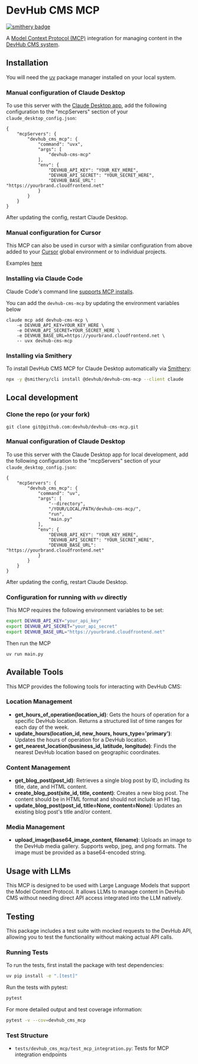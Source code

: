 # DevHub CMS MCP

[![smithery badge](https://smithery.ai/badge/@devhub/devhub-cms-mcp)](https://smithery.ai/server/@devhub/devhub-cms-mcp)

A [Model Context Protocol (MCP)](https://modelcontextprotocol.io/) integration for managing content in the [DevHub CMS system](https://www.devhub.com/).

## Installation

You will need the [uv](https://github.com/astral-sh/uv) package manager installed on your local system.

### Manual configuration of Claude Desktop

To use this server with the [Claude Desktop app](https://claude.ai/download), add the following configuration to the "mcpServers" section of your `claude_desktop_config.json`:

```
{
    "mcpServers": {
        "devhub_cms_mcp": {
            "command": "uvx",
            "args": [
                "devhub-cms-mcp"
            ],
            "env": {
                "DEVHUB_API_KEY": "YOUR_KEY_HERE",
                "DEVHUB_API_SECRET": "YOUR_SECRET_HERE",
                "DEVHUB_BASE_URL": "https://yourbrand.cloudfrontend.net"
            }
        }
    }
}
```

After updating the config, restart Claude Desktop.

### Manual configuration for Cursor

This MCP can also be used in cursor with a similar configuration from above added to your [Cursor](https://www.cursor.com/) global environment or to individual projects.

Examples [here](https://docs.cursor.com/context/model-context-protocol#configuring-mcp-servers)

### Installing via Claude Code

Claude Code's command line [supports MCP installs](https://docs.anthropic.com/en/docs/agents-and-tools/claude-code/tutorials#set-up-model-context-protocol-mcp).

You can add the `devhub-cms-mcp` by updating the environment variables below

```
claude mcp add devhub-cms-mcp \
	-e DEVHUB_API_KEY=YOUR_KEY_HERE \
	-e DEVHUB_API_SECRET=YOUR_SECRET_HERE \
	-e DEVHUB_BASE_URL=https://yourbrand.cloudfrontend.net \
	-- uvx devhub-cms-mcp
```

### Installing via Smithery

To install DevHub CMS MCP for Claude Desktop automatically via [Smithery](https://smithery.ai/server/@devhub/devhub-cms-mcp):

```bash
npx -y @smithery/cli install @devhub/devhub-cms-mcp --client claude
```

## Local development

### Clone the repo (or your fork)

```
git clone git@github.com:devhub/devhub-cms-mcp.git
```

### Manual configuration of Claude Desktop

To use this server with the Claude Desktop app for local development, add the following configuration to the "mcpServers" section of your `claude_desktop_config.json`:

```
{
    "mcpServers": {
        "devhub_cms_mcp": {
            "command": "uv",
            "args": [
                "--directory",
                "/YOUR/LOCAL/PATH/devhub-cms-mcp/",
                "run",
                "main.py"
            ],
            "env": {
                "DEVHUB_API_KEY": "YOUR_KEY_HERE",
                "DEVHUB_API_SECRET": "YOUR_SECRET_HERE",
                "DEVHUB_BASE_URL": "https://yourbrand.cloudfrontend.net"
            }
        }
    }
}
```

After updating the config, restart Claude Desktop.

### Configuration for running with `uv` directly

This MCP requires the following environment variables to be set:

```bash
export DEVHUB_API_KEY="your_api_key"
export DEVHUB_API_SECRET="your_api_secret"
export DEVHUB_BASE_URL="https://yourbrand.cloudfrontend.net"
```

Then run the MCP

```
uv run main.py
```

## Available Tools

This MCP provides the following tools for interacting with DevHub CMS:

### Location Management

- **get_hours_of_operation(location_id)**: Gets the hours of operation for a specific DevHub location. Returns a structured list of time ranges for each day of the week.
- **update_hours(location_id, new_hours, hours_type='primary')**: Updates the hours of operation for a DevHub location.
- **get_nearest_location(business_id, latitude, longitude)**: Finds the nearest DevHub location based on geographic coordinates.

### Content Management

- **get_blog_post(post_id)**: Retrieves a single blog post by ID, including its title, date, and HTML content.
- **create_blog_post(site_id, title, content)**: Creates a new blog post. The content should be in HTML format and should not include an H1 tag.
- **update_blog_post(post_id, title=None, content=None)**: Updates an existing blog post's title and/or content.

### Media Management

- **upload_image(base64_image_content, filename)**: Uploads an image to the DevHub media gallery. Supports webp, jpeg, and png formats. The image must be provided as a base64-encoded string.

## Usage with LLMs

This MCP is designed to be used with Large Language Models that support the Model Context Protocol. It allows LLMs to manage content in DevHub CMS without needing direct API access integrated into the LLM natively.

## Testing

This package includes a test suite with mocked requests to the DevHub API, allowing you to test the functionality without making actual API calls.

### Running Tests

To run the tests, first install the package with test dependencies:

```bash
uv pip install -e ".[test]"
```

Run the tests with pytest:

```bash
pytest
```

For more detailed output and test coverage information:

```bash
pytest -v --cov=devhub_cms_mcp
```

### Test Structure

- `tests/devhub_cms_mcp/test_mcp_integration.py`: Tests for MCP integration endpoints
